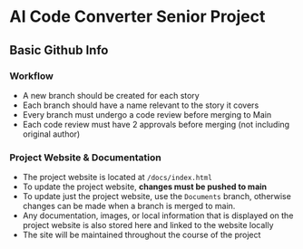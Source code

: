 # AI Code Converter Senior Project 

## Basic Github Info

### Workflow
* A new branch should be created for each story
* Each branch should have a name relevant to the story it covers
* Every branch must undergo a code review before merging to Main
* Each code review must have 2 approvals before merging (not including original author)


### Project Website & Documentation
* The project website is located at `/docs/index.html`
* To update the project website, **changes must be pushed to main**
* To update just the project website, use the `Documents` branch, otherwise changes can be made when a branch is merged to main.
* Any documentation, images, or local information that is displayed on the project website is also stored here and linked to the website locally
* The site will be maintained throughout the course of the project



